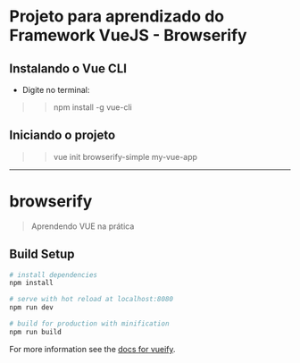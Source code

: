 # Projeto para aprendizado do Framework VueJS - Browserify

## Instalando o Vue CLI
- Digite no terminal:
>> npm install -g vue-cli

## Iniciando o projeto
>> vue init browserify-simple my-vue-app

-------------------------------------------------------------------------------------------------------------------------------------------------------


# browserify

> Aprendendo VUE na prática

## Build Setup

``` bash
# install dependencies
npm install

# serve with hot reload at localhost:8080
npm run dev

# build for production with minification
npm run build
```

For more information see the [docs for vueify](https://github.com/vuejs/vueify).
